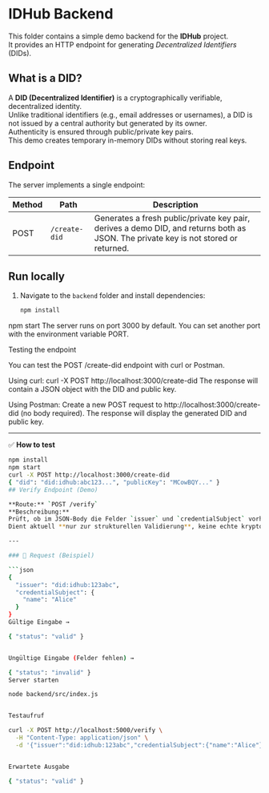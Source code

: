 # IDHub Backend

This folder contains a simple demo backend for the **IDHub** project.  
It provides an HTTP endpoint for generating *Decentralized Identifiers* (DIDs).

## What is a DID?

A **DID (Decentralized Identifier)** is a cryptographically verifiable, decentralized identity.  
Unlike traditional identifiers (e.g., email addresses or usernames), a DID is not issued by a central authority but generated by its owner.  
Authenticity is ensured through public/private key pairs.  
This demo creates temporary in-memory DIDs without storing real keys.

## Endpoint

The server implements a single endpoint:

| Method | Path | Description |
|--------|------|-------------|
| POST | `/create-did` | Generates a fresh public/private key pair, derives a demo DID, and returns both as JSON. The private key is not stored or returned. |

## Run locally

1. Navigate to the `backend` folder and install dependencies:

   ```bash
   npm install
npm start
The server runs on port 3000 by default.
You can set another port with the environment variable PORT.

Testing the endpoint

You can test the POST /create-did endpoint with curl or Postman.

Using curl:
curl -X POST http://localhost:3000/create-did
The response will contain a JSON object with the DID and public key.

Using Postman:
Create a new POST request to http://localhost:3000/create-did
(no body required). The response will display the generated DID and public key.

---

✅ **How to test**
```bash
npm install
npm start
curl -X POST http://localhost:3000/create-did
{ "did": "did:idhub:abc123...", "publicKey": "MCowBQY..." }
## Verify Endpoint (Demo)

**Route:** `POST /verify`  
**Beschreibung:**  
Prüft, ob im JSON-Body die Felder `issuer` und `credentialSubject` vorhanden sind.  
Dient aktuell **nur zur strukturellen Validierung**, keine echte kryptografische Prüfung.

---

### 🔹 Request (Beispiel)

```json
{
  "issuer": "did:idhub:123abc",
  "credentialSubject": {
    "name": "Alice"
  }
}
Gültige Eingabe →

{ "status": "valid" }


Ungültige Eingabe (Felder fehlen) →

{ "status": "invalid" }
Server starten

node backend/src/index.js


Testaufruf

curl -X POST http://localhost:5000/verify \
  -H "Content-Type: application/json" \
  -d '{"issuer":"did:idhub:123abc","credentialSubject":{"name":"Alice"}}'


Erwartete Ausgabe

{ "status": "valid" }

